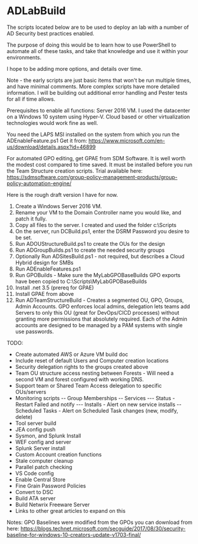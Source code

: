 # ADLabBuild

The scripts located below are to be used to deploy an lab with a number of AD Security best practices enabled. 

The purpose of doing this would be to learn how to use PowerShell to automate all of these tasks, and take that knowledge and use it within your environments.  


I hope to be adding more options, and details over time.  

Note - the early scripts are just basic items that won't be run multiple times, and have minimal comments.  More complex scripts have more detailed information.
I will be building out additional error handling and Pester tests for all if time allows.


Prerequisites to enable all functions:
Server 2016 VM.  I used the datacenter on a Windows 10 system using Hyper-V.  Cloud based or other virtualization technologies would work fine as well.

You need the LAPS MSI installed on the system from which you run the ADEnableFeature.ps1
Get it from: https://www.microsoft.com/en-us/download/details.aspx?id=46899

For automated GPO editing, get GPAE from SDM Software.  It is well worth the modest cost compared to time saved. 
It must be installed before you run the Team Structure creation scripts. 
Trial available here:  https://sdmsoftware.com/group-policy-management-products/group-policy-automation-engine/


Here is the rough draft version I have for now.  

1.  Create a Windows Server 2016 VM.  
2.  Rename your VM to the Domain Controller name you would like, and patch it fully.
3.  Copy all files to the server.  I created and used the folder c:\Scripts
4.  On the server, run DCBuild.ps1, enter the DSRM Password you desire to be set.
5.  Run ADOUStructureBuild.ps1 to create the OUs for the design
6.  Run ADGroupBuilds.ps1 to create the needed security groups
7.  Optionally Run ADSitesBuild.ps1 - not required, but describes a Cloud Hybrid design for SMBs
8.  Run ADEnableFeatures.ps1
9.  Run GPOBuilds - Make sure the MyLabGPOBaseBuilds GPO exports have been copied to C:\Scripts\MyLabGPOBaseBuilds
10.  Install .net 3.5 (prereq for GPAE)
11.  Install GPAE from above
12.  Run ADTeamStructureBuild - Creates a segmented OU, GPO, Groups, Admin Accounts.  GPO enforces local admins, delegation lets teams add Servers to only this OU (great for DevOps/CICD processes) without granting more permissions that absolutely required.  Each of the Admin accounts are designed to be managed by a PAM systems with single use passwords.

TODO:
- Create automated AWS or Azure VM build doc
- Include reset of default Users and Computer creation locations
- Security delegation rights to the groups created above
- Team OU structure access nesting between Forests - Will need a second VM and forest configured with working DNS.
- Support team or Shared Team Access delegation to specific OUs/servers
- Monitoring scripts
-- Group Memberships
-- Services
--- Status - Restart Failed and notify
--- Installs - Alert on new service installs
--Scheduled Tasks - Alert on Scheduled Task changes (new, modify, delete)
- Tool server build
- JEA config push
- Sysmon, and Splunk Install
- WEF config and server
- Splunk Server install
- Custom Account creation functions
- Stale computer cleanup
- Parallel patch checking
- VS Code config
- Enable Central Store
- Fine Grain Password Policies
- Convert to DSC
- Build ATA server
- Build Netwrix Freeware Server
- Links to other great articles to expand on this


Notes:
GPO Baselines were modified from the GPOs you can download from here:
https://blogs.technet.microsoft.com/secguide/2017/08/30/security-baseline-for-windows-10-creators-update-v1703-final/

